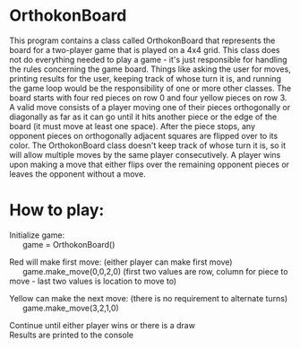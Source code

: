 # OrthokonBoard

This program contains a class called OrthokonBoard that represents the board for a two-player 
game that is played on a 4x4 grid. This class does not do everything needed to play a game -
it's just responsible for handling the rules concerning the game board. Things like asking the 
user for moves, printing results for the user, keeping track of whose turn it is, and running the 
game loop would be the responsibility of one or more other classes. The board starts with four
red pieces on row 0 and four yellow pieces on row 3. A valid move consists of a player moving 
one of their pieces orthogonally or diagonally as far as it can go until it hits another piece 
or the edge of the board (it must move at least one space). After the piece stops, any opponent 
pieces on orthogonally adjacent squares are flipped over to its color. The OrthokonBoard class 
doesn't keep track of whose turn it is, so it will allow multiple moves by the same player 
consecutively. A player wins upon making a move that either flips over the remaining opponent 
pieces or leaves the opponent without a move.

# How to play:
Initialize game:  
&nbsp; &nbsp; &nbsp; game = OrthokonBoard()  
    
Red will make first move:  (either player can make first move)  
&nbsp; &nbsp; &nbsp; game.make_move(0,0,2,0)  (first two values are row, column for piece to move - last two values is location to move to)  
  
Yellow can make the next move:    (there is no requirement to alternate turns)  
&nbsp; &nbsp; &nbsp; game.make_move(3,2,1,0)  
  
Continue until either player wins or there is a draw  
Results are printed to the console  
